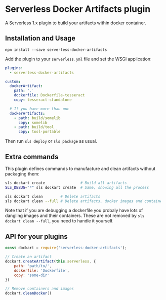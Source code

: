 # Serverless Docker Artifacts plugin

A Serverless 1.x plugin to build your artifacts within docker container.


## Installation and Usage

```
npm install --save serverless-docker-artifacts
```

Add the plugin to your `serverless.yml` file and set the WSGI application:

```yaml
plugins:
  - serverless-docker-artifacts

custom:
  dockerArtifact:
    path: '.'
    dockerfile: Dockerfile-tesseract
    copy: tesseract-standalone

  # If you have more than one
  dockerArtifacts:
    - path: build/somelib
      copy: somelib
    - path: build/tool
      copy: tool-portable
```

Then run `sls deploy` or `sls package` as usual.


## Extra commands

This plugin defines commands to manufacture and clean artifacts without packaging them:

```bash
sls dockart create                # Build all artifacts
SLS_DEBUG="*" sls dockart create  # Same, showing all the process

sls dockart clean        # Delete artifacts
sls dockart clean --full # Delete artifacts, docker images and containers
```

Note that if you are debugging a dockerfile you probaly have lots of dangling images and their containers. These are not removed by `sls dockart clean --full`, you need to handle it yourself.


## API for your plugins

```js
const dockart = require('serverless-docker-artifacts');

// Create an artifact
dockart.createArtifact(this.serverless, {
    path: 'path/to/',
    dockerfile: 'Dockerfile',
    copy: 'some-dir'
})

// Remove containers and images
dockart.cleanDocker()
```
